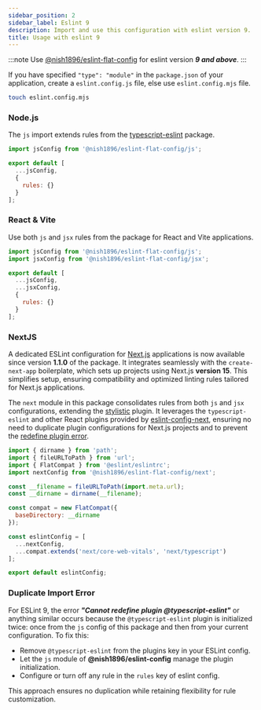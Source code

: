 ```yaml
---
sidebar_position: 2
sidebar_label: Eslint 9
description: Import and use this configuration with eslint version 9.
title: Usage with eslint 9
---
```


:::note
Use [@nish1896/eslint-flat-config](https://www.npmjs.com/package/@nish1896/eslint-flat-config) for eslint version ***9 and above***.
:::

If you have specified `"type": "module"` in the `package.json` of your application, create a `eslint.config.js` file, else use `eslint.config.mjs` file. 

```bash
touch eslint.config.mjs
```

### Node.js

The `js` import extends rules from the [typescript-eslint](https://www.npmjs.com/package/typescript-eslint) package. 

```js
import jsConfig from '@nish1896/eslint-flat-config/js';

export default [
  ...jsConfig,
  {
    rules: {}
  }
];
```

### React & Vite

Use both `js` and `jsx` rules from the package for React and Vite applications.

```js
import jsConfig from '@nish1896/eslint-flat-config/js';
import jsxConfig from '@nish1896/eslint-flat-config/jsx';

export default [
  ...jsConfig,
  ...jsxConfig,
  {
    rules: {}
  }
];
```

### NextJS

A dedicated ESLint configuration for [Next.js](https://nextjs.org/) applications is now available since version **1.1.0** of the package. It integrates seamlessly with the `create-next-app` boilerplate, which sets up projects using Next.js **version 15**. This simplifies setup, ensuring compatibility and optimized linting rules tailored for Next.js applications.

The `next` module in this package consolidates rules from both `js` and `jsx` configurations, extending the [stylistic](https://www.npmjs.com/package/@stylistic/eslint-plugin) plugin. It leverages the `typescript-eslint` and other React plugins provided by [eslint-config-next](https://www.npmjs.com/package/eslint-config-next), ensuring no need to duplicate plugin configurations for Next.js projects and to prevent the [redefine plugin error](#duplicate-import-error).

```js
import { dirname } from 'path';
import { fileURLToPath } from 'url';
import { FlatCompat } from '@eslint/eslintrc';
import nextConfig from '@nish1896/eslint-flat-config/next';

const __filename = fileURLToPath(import.meta.url);
const __dirname = dirname(__filename);

const compat = new FlatCompat({
  baseDirectory: __dirname
});

const eslintConfig = [
  ...nextConfig,
  ...compat.extends('next/core-web-vitals', 'next/typescript')
];

export default eslintConfig;
```

### Duplicate Import Error

For ESLint 9, the error _**"Cannot redefine plugin @typescript-eslint"**_ or anything similar occurs because the `@typescript-eslint` plugin is initialized twice: once from the `js` config of this package and then from your current configuration. To fix this:

- Remove `@typescript-eslint` from the plugins key in your ESLint config.
- Let the `js` module of **@nish1896/eslint-config** manage the plugin initialization.
- Configure or turn off any rule in the `rules` key of eslint config.

This approach ensures no duplication while retaining flexibility for rule customization.
